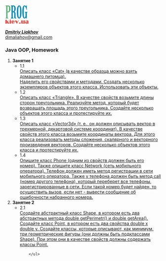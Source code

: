 [![Prog.kiev.ua](logo.png)](https://prog.kiev.ua)

[_**Dmitriy Liakhov**_](https://www.linkedin.com/in/dmitiy-liakhov-82388a183/)<br>
[dimaliahov@gmail.com](mailto:dimaliahov@gmail.com)

<h3>Java OOP, Homework</h3>

<ol>
<li><strong>Занятие 1</strong>
    <ul>
        <li> 1.1<br>
            <a href="/Lesson1Ex1Hw1/src">
         Описать класс «Cat» (в качестве образца можно взять домашнего питомца).<br>
         Наделить его свойствами и методами. Создать несколько экземпляров объектов этого класса. Использовать эти объекты.<br>
            </a>
        </li>
        <li> 1.2<br>
            <a href="/Lesson1Ex1Hw2/src">
                Описать класс «Triangle». В качестве свойств возьмите длины сторон
                треугольника. Реализуйте метод, который будет возвращать площадь этого
                треугольника. Создайте несколько объектов этого класса и протестируйте их.
            </a>
        </li>
        <li> 1.3<br>
            <a href="/Lesson1Ex1Hw3/src">
                Описать класс «Vector3d» (т. е., он должен описывать вектор в трехмерной,
         декартовой системе координат). В качестве свойств этого класса возьмите
         координаты вектора. Для этого класса реализовать методы сложения, скалярного и
         векторного произведения векторов. Создайте несколько объектов этого класса и
         протестируйте их.
            </a>
        </li>
        <li> 1.4<br>
            <a href="/Lesson1Ex1Hw4/src">
                Опишите класс Phone (одним из свойств должен быть его номер). Также опишите
         класс Network (сеть мобильного оператора). Телефон должен иметь метод
         регистрации в сети мобильного оператора. Также у телефона должен быть метод call
         (номер другого телефона), который переберет все телефоны, зарегистрированные в
         сети. Если такой номер будет найден, то осуществить вызов, если нет - вывести
         сообщение об ошибочности набранного номера.
            </a>
        </li>
      </ul>
    <li><strong>Занятие 2</strong>
        <ul>
            <li> 2.1<br>
            <a href="/Lesson2Ex1Hw1/src">
                Создайте абстрактный класс Shape, в котором есть два абстрактных метода double getPerimetr() и double getArea().
     Создайте класс Point, в котором есть два свойства double x double y.
     Создайте классы, которые описывают, как минимум, три геометрические фигуры (они должны быть подклассами
     Shape). При этом они в качестве свойств должны содержать классы Point.
            </a>
        </li>
            
        </ul>
</li>
